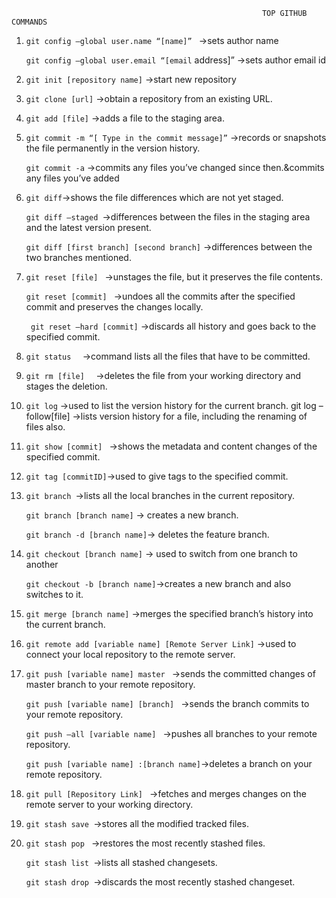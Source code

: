 
                                                            TOP GITHUB COMMANDS

1) ``git config –global user.name “[name]” `` ->sets author name

    ``git config –global user.email “[email`` address]” ->sets author email id

2) ``git init [repository name]``   ->start new repository

3) ``git clone [url]`` ->obtain a repository from an existing URL.

4) ``git add [file]``  ->adds a file to the staging area.

5) ``git commit -m “[ Type in the commit message]”``  ->records or snapshots the file permanently in the version history.

    ``git commit -a`` ->commits any files you’ve changed since then.&commits any files you’ve added

6) ``git diff``->shows the file differences which are not yet staged.

    ``git diff –staged ``->differences between the files in the staging area and the latest version present.

    ``git diff [first branch] [second branch]`` ->differences between the two branches mentioned.

7) ``git reset [file] ``  ->unstages the file, but it preserves the file contents.

    ``git reset [commit] ``  ->undoes all the commits after the specified commit and preserves the changes locally.

   `` git reset –hard [commit]`` ->discards all history and goes back to the specified commit.


8) ``git status  `` ->command lists all the files that have to be committed.

9) ``git rm [file]  `` ->deletes the file from your working directory and stages the deletion.

10) ``git log`` ->used to list the version history for the current branch.
      git log –follow[file]                                            ->lists version history for a file, including the renaming of files also.

11) ``git show [commit] `` ->shows the metadata and content changes of the specified commit.

12) ``git tag [commitID]``->used to give tags to the specified commit.

13) ``git branch ``->lists all the local branches in the current repository.

      ``git branch [branch name]``  -> creates a new branch.

      ``git branch -d [branch name]``-> deletes the feature branch.

14) ``git checkout [branch name]`` -> used to switch from one branch to another

      ``git checkout -b [branch name]``->creates a new branch and also switches to it.

15) ``git merge [branch name]`` ->merges the specified branch’s history into the current branch.

16) ``git remote add [variable name] [Remote Server Link]``  ->used to connect your local repository to the remote server.

17) ``git push [variable name] master ``  ->sends the committed changes of master branch to your remote repository.

      ``git push [variable name] [branch] ``                     ->sends the branch commits to your remote repository.

      ``git push –all [variable name] `` ->pushes all branches to your remote repository.

      ``git push [variable name] :[branch name]``->deletes a branch on your remote repository.

18) ``git pull [Repository Link] `` ->fetches and merges changes on the remote server to your working directory.

19)  ``git stash save ``->stores all the modified tracked files.

20) ``git stash pop `` ->restores the most recently stashed files.

      ``git stash list ``->lists all stashed changesets.

      ``git stash drop ``->discards the most recently stashed changeset. 
